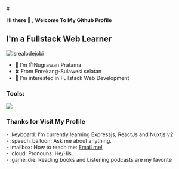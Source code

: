 #<summary><strong>Hi there :wave: , Welcome To My Github Profile</strong></summary>
## I'm a Fullstack Web Learner
<p align="left"> <img src="https://komarev.com/ghpvc/?username=goonesmile&label=Profile%20views&color=0e75b6&style=flat" alt="isrealodejobi" />
</p>

- 👋 I’m @Nugrawan Pratama
- 🍀 From Enrekang-Sulawesi selatan
- 👀 I’m interested in Fullstack Web Development

### <summary><strong>Tools:</strong></summary>
<p>
    <img src="https://img.shields.io/badge/Text%20Editor-Visual%20Studio%20Code-blue?&logo=visual%20studio%20code&logoColor=blue" />
</p>

### <summary><strong>Thanks for Visit My Profile</strong></summary>
<p>
    - :keyboard: I’m currently learning Expressjs, ReactJs and Nuxtjs v2 </br>
    - :speech_balloon: Ask me about anything.</br>
    - :mailbox: How to reach me: <a href="mailto:nugrawanpratama203@gmail.com">Email me!</a></br>
    - :cloud: Pronouns: He/His. </br>
    - :game_die: Reading books and Listening podcasts are my favorite </br>
<p>
 
